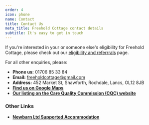 ```yaml
---
order: 4
icon: phone
name: Contact
title: Contact Us
meta_title: Freehold Cottage contact details
subtitle: It's easy to get in touch
---
```


If you're interested in your or someone else's eligibility for Freehold Cottage, please check out our [eligibility and referrrals](/page/eligibility-and-referrals) page.

For all other enquiries, please:

- **Phone us:** 01706 85 33 84
- **Email:** [freeholdcottage@gmail.com](freeholdcottage@gmail.com)
- **Address:** 452 Market St, Shawforth, Rochdale, Lancs, OL12 8JB
- **[Find us on Google Maps](https://goo.gl/maps/xhycSrKSjGWUVJYx7)**
- **[Our listing on the Care Quality Commission (CQC) website](https://www.cqc.org.uk/location/1-9162515718)**

### Other Links

- **[Newbarn Ltd Supported Accommodation](https://newbarnltd.co.uk)**
